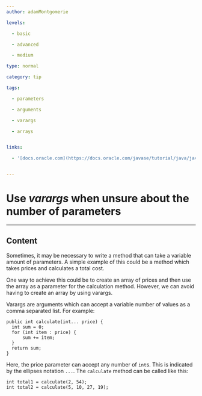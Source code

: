 ```yaml
---
author: adamMontgomerie

levels:

  - basic

  - advanced

  - medium

type: normal

category: tip

tags:

  - parameters

  - arguments

  - varargs

  - arrays


links:

  - '[docs.oracle.com](https://docs.oracle.com/javase/tutorial/java/javaOO/arguments.html#varargs){website}'


---
```


# Use _varargs_ when unsure about the number of parameters

---
## Content

Sometimes, it may be necessary to write a method that can take a variable amount of parameters. A simple example of this could be a method which takes prices and calculates a total cost.

One way to achieve this could be to create an array of prices and then use the array as a parameter for the calculation method. However, we can avoid having to create an array by using varargs.

Varargs are arguments which can accept a variable number of values as a comma separated list. For example:
```
public int calculate(int... price) {
  int sum = 0;
  for (int item : price) {
      sum += item;
  }
  return sum;
}
```
Here, the price parameter can accept any number of `int`s. This is indicated by the ellipses notation `...`. The `calculate` method can be called like this:
```
int total1 = calculate(2, 54);
int total2 = calculate(5, 10, 27, 19);
```

 
